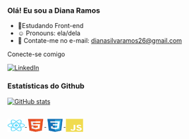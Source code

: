 ### Olá! Eu sou a Diana Ramos 

- 🌱Estudando Front-end 
- ☺️ Pronouns: ela/dela
- 📧 Contate-me no e-mail: dianasilvaramos26@gmail.com
  
Conecte-se comigo

[![LinkedIn](https://img.shields.io/badge/-LinkedIn-000?style=for-the-badge&logo=linkedin&logoColor=FF00F6&color:FFF)](https://www.linkedin.com/in/dianaramos26)


### Estatísticas do Github
 <div>
<a href="https://beacons.ai/dianaramos26">

  ![GitHub stats](https://github-readme-stats-git-masterrstaa-rickstaa.vercel.app/api?username=dianaramos26&hide_title=true&show_icons=true&include_all_commits=false&count_private=true&line_height=35&hide=issues&bg_color=000&title_color=FF00F6&text_color=FFF&border_radius=3&border_color=36123c&icon_color=FF00F6&theme=jolly)
</div>

<div style="display: inline_block"><br>
 <img align="center" alt="Diana-React" height="30" width="40" src="https://raw.githubusercontent.com/devicons/devicon/master/icons/react/react-original.svg">

<img align="center" alt="Diana-HTML" height="30" width="40" src="https://raw.githubusercontent.com/devicons/devicon/master/icons/html5/html5-original.svg">

<img align="center" alt="Diana-CSS" height="30" width="40" src="https://raw.githubusercontent.com/devicons/devicon/master/icons/css3/css3-original.svg">

<img align="center" alt="Diana-CSS" height="30" width="40" src="https://raw.githubusercontent.com/devicons/devicon/master/icons/javascript/javascript-plain.svg">



